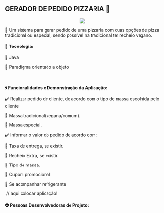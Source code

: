 ## GERADOR DE PEDIDO PIZZARIA  :pizza: 

<p align="center">
<img src="http://img.shields.io/static/v1?label=STATUS&message=EM%20DESENVOLVIMENTO&color=GREEN&style=for-the-badge"/>
</p>

:page_with_curl:	Um sistema para gerar pedido de uma pizzaria com duas opções de pizza tradicional ou especial, sendo possível na tradicional ter recheio vegano.



#### :wrench: Tecnologia:

  :small_orange_diamond: Java

  :small_orange_diamond: Paradigma orientado a objeto

​    

#### :cyclone: Funcionalidades e Demonstração da Aplicação:    

  :heavy_check_mark: Realizar pedido de cliente, de acordo com  o tipo de massa escolhida pelo cliente

   :small_orange_diamond: Massa tradicional(vegana/comum).
   
   :small_orange_diamond: Massa especial.

  :heavy_check_mark: Informar o valor do pedido de acordo com:

   :small_orange_diamond: Taxa de entrega, se existir.
   
   :small_orange_diamond: Recheio Extra, se existir.
   
   :small_orange_diamond: Tipo de massa.
   
   :small_orange_diamond: Cupom promocional 
   
   :small_orange_diamond: Se acompanhar refrigerante



​		// aqui colocar aplicação!



#### :alien: Pessoas Desenvolvedoras do Projeto:    














​	 

​    

​    

​    













